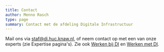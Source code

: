 ```yaml
---
title: Contact
author: Menno Rasch
type: page
summary: Contact met de afdeling Digitale Infrastructuur
---
```

Mail ons via staf@di.huc.knaw.nl, of neem contact op met een van onze experts (zie Expertise pagina's). Zie ook [Werken bij DI](https://beta-huc-di.netlify.app/werken-bij-di-nl.html) en [Werken met DI](https://beta-huc-di.netlify.app/werken-met-di-nl.html).
